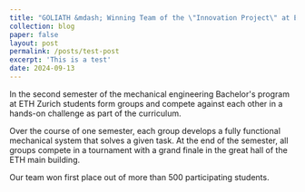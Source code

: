 ```yaml
---
title: "GOLIATH &mdash; Winning Team of the \"Innovation Project\" at ETH Zurich"
collection: blog
paper: false
layout: post
permalink: /posts/test-post
excerpt: 'This is a test'
date: 2024-09-13
---
```


In the second semester of the mechanical engineering Bachelor's program at ETH Zurich students form groups and compete against each other in a hands-on challenge as part of the curriculum.

Over the course of one semester, each group develops a fully functional mechanical system that solves a given task. At the end of the semester, all groups compete in a tournament with a grand finale in the great hall of the ETH main building.

Our team won first place out of more than 500 participating students.
